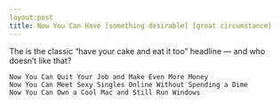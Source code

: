 ```yaml
---
layout:post
title: Now You Can Have [something desirable] [great circumstance]
---
```


The is the classic “have your cake and eat it too” headline — and who doesn’t like that?

    Now You Can Quit Your Job and Make Even More Money
    Now You Can Meet Sexy Singles Online Without Spending a Dime
    Now You Can Own a Cool Mac and Still Run Windows
